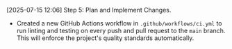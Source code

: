 [2025-07-15 12:06] Step 5: Plan and Implement Changes.
- Created a new GitHub Actions workflow in `.github/workflows/ci.yml` to run linting and testing on every push and pull request to the `main` branch. This will enforce the project's quality standards automatically.